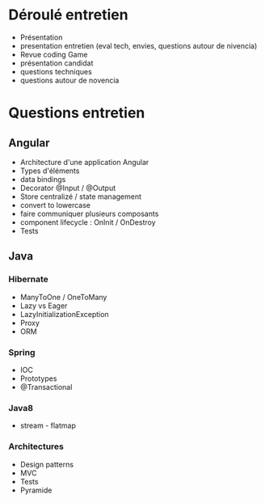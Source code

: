 # Déroulé entretien

- Présentation
- presentation entretien (eval tech, envies, questions autour de nivencia)
- Revue coding Game
- présentation candidat
- questions techniques
- questions autour de novencia

# Questions entretien

## Angular

- Architecture d'une application Angular
- Types d'éléments
- data bindings
- Decorator @Input / @Output
- Store centralizé / state management
- convert to lowercase
- faire communiquer plusieurs composants
- component lifecycle : OnInit / OnDestroy
- Tests

## Java

### Hibernate
 - ManyToOne / OneToMany
 - Lazy vs Eager
 - LazyInitializationException
 - Proxy
 - ORM
### Spring
 - IOC
 - Prototypes
 - @Transactional

### Java8
 - stream - flatmap

### Architectures
 - Design patterns
 - MVC
 - Tests
 - Pyramide

